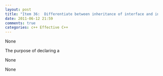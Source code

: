 ```yaml
---
layout: post
title: "Item 36:  Differentiate between inheritance of interface and inheritance of implementation"
date: 2011-06-12 21:59
comments: true
categories: c++ Effective C++
---
```


None


The purpose of declaring a 


None


None

